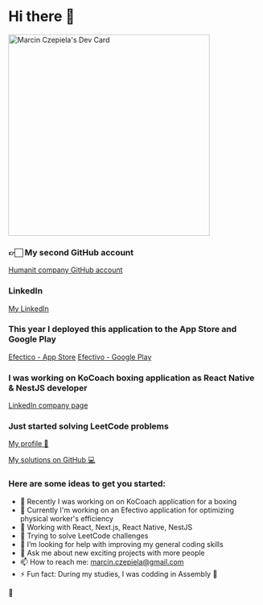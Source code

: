 # Hi there 👋

<a href="https://app.daily.dev/CzepiMM"><img src="https://api.daily.dev/devcards/c6fb039614804b759d0a9e197b10c33f.png?r=6f0" width="400" alt="Marcin Czepiela's Dev Card"/></a>

### 👉🏻 My second GitHub account
[Humanit company GitHub account](https://github.com/marcinczepielahumanit)

### LinkedIn
[My LinkedIn](https://www.linkedin.com/in/marcin-czepiela-9353ba198/)

### This year I deployed this application to the App Store and Google Play
[Efectico - App Store](https://apps.apple.com/pl/app/efectivo/id6477161431)
[Efectivo - Google Play](https://play.google.com/store/apps/details?id=com.humanit.efectivo)

### I was working on KoCoach boxing application as React Native & NestJS developer
[LinkedIn company page](https://www.linkedin.com/company/kocoachits/)

### Just started solving LeetCode problems
[My profile 🥇](https://leetcode.com/CzepiMM/)

[My solutions on GitHub 💻](https://github.com/CzepiM200/algorithms-solving)

### Here are some ideas to get you started:
- 🔭 Recently I was working on on KoCoach application for a boxing
- 🦾 Currently I'm working on an Efectivo application for optimizing physical worker's efficiency
- 🌱 Working with React, Next.js, React Native, NestJS
- 🥇 Trying to solve LeetCode challenges
- 🤔 I’m looking for help with improving my general coding skills
- 💬 Ask me about new exciting projects with more people 
- 📫 How to reach me: marcin.czepiela@gmail.com
- ⚡ Fun fact: During my studies, I was codding in Assembly 🤮

🤝

​
